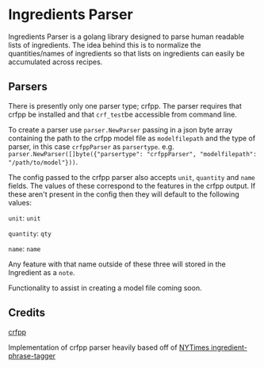 Ingredients Parser
==================

Ingredients Parser is a golang library designed to parse human readable lists of ingredients. The idea behind
this is to normalize the quantities/names of ingredients so that lists on ingredients can easily be accumulated
across recipes.

Parsers
-------
There is presently only one parser type; crfpp. The parser requires that crfpp be installed and that `crf_test`be
accessible from command line. 

To create a parser use `parser.NewParser` passing in a json byte array containing the path to the crfpp model file
as `modelfilepath` and the type of parser, in this case `crfppParser` as `parsertype`.
e.g. `parser.NewParser([]byte({"parsertype": "crfppParser", "modelfilepath": "/path/to/model"}))`.

The config passed to the crfpp parser also accepts `unit`, `quantity` and `name` fields. The values of these correspond
to the features in the crfpp output. If these aren't present in the config then they will default to the following values:

`unit`: `unit`

`quantity`: `qty`

`name`: `name`

Any feature with that name outside of these three will stored in the Ingredient as a `note`.

Functionality to assist in creating a model file coming soon.

Credits
-------
[crfpp](https://github.com/taku910/crfpp)

Implementation of crfpp parser heavily based off of [NYTimes ingredient-phrase-tagger](https://github.com/NYTimes/ingredient-phrase-tagger/)